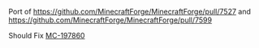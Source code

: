 Port of https://github.com/MinecraftForge/MinecraftForge/pull/7527 and https://github.com/MinecraftForge/MinecraftForge/pull/7599

Should Fix [MC-197860](https://bugs.mojang.com/browse/MC-197860)